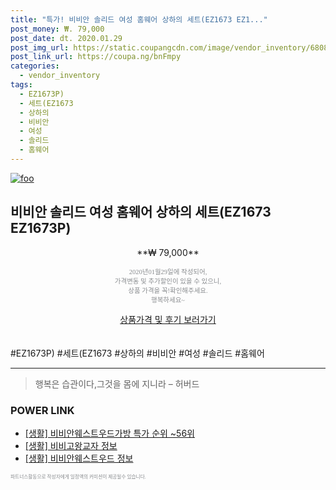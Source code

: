 ```yaml
--- 
title: "특가! 비비안 솔리드 여성 홈웨어 상하의 세트(EZ1673 EZ1..." 
post_money: ₩. 79,000 
post_date: dt. 2020.01.29 
post_img_url: https://static.coupangcdn.com/image/vendor_inventory/6808/d18c71737c207d555ba7e1a24dd419dc0a8f6596366261dec51a199616bb.jpg 
post_link_url: https://coupa.ng/bnFmpy 
categories: 
  - vendor_inventory 
tags: 
  - EZ1673P) 
  - 세트(EZ1673 
  - 상하의 
  - 비비안 
  - 여성 
  - 솔리드 
  - 홈웨어 
--- 
```

[![foo](https://static.coupangcdn.com/image/vendor_inventory/6808/d18c71737c207d555ba7e1a24dd419dc0a8f6596366261dec51a199616bb.jpg)](https://coupa.ng/bnFmpy) 

## 비비안 솔리드 여성 홈웨어 상하의 세트(EZ1673 EZ1673P) 
<p style="text-align: center;">**₩ 79,000**</p> 
<p style="text-align: center;"><span style="color: #898c8f; font-family: Georgia,Times,serif; font-size: 0.75em;">2020년01월29일에 작성되어, <br>가격변동 및 추가할인이 있을 수 있으니,<br> 상품 가격을 꼭!확인해주세요.<br>행복하세요~</span> 
</p>	 
<div markdown="0" style="text-align: center;"><a href="https://coupa.ng/bnFmpy" class="btn btn--success">상품가격 및 후기 보러가기</a></div> 
<br><br> 
  #EZ1673P) #세트(EZ1673 #상하의 #비비안 #여성 #솔리드 #홈웨어 
<hr> 

> 행복은 습관이다,그것을 몸에 지니라 – 허버드 


### POWER LINK

* <a href="https://blog.naver.com/sakai111/221784582319" target="_blank"> [생활] 비비안웨스트우드가방 특가 순위 ~56위</a>
* <a href="https://blog.naver.com/sakai111/221762390985" target="_blank"> [생활] 비비고왕교자 정보 </a>
* <a href="https://blog.naver.com/fash111/221768465166" target="_blank"> [생활] 비비안웨스트우드 정보 </a>

<span style="color: #898c8f; font-family: Georgia,Times,serif; font-size: 0.55em;">파트너스활동으로 작성자에게 일정액의 커미션이 제공될수 있습니다.</span> 
